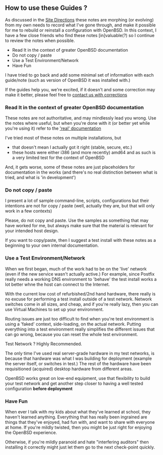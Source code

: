 ## How to use these Guides ?

As discussed in the [Site Directions](directions.html) these notes
are morphing (or evolving) from my own needs to record what I've
gone through, and make it possible for me to rebuild or reinstall
a configuration with OpenBSD. In this context, I have a few close
friends who find these notes [in]valuable(?) so I continue to review
the notes when possible.

-	Read It in the context of greater OpenBSD documentation
-	Do not copy / paste
-	Use a Test Environment/Network
-	Have Fun

I have tried to go back and add some minimal set of information with
each guide/note (such as version of OpenBSD it was installed with.)

If the guides help you, we're excited, if it doesn't and some correction
may make it better, please feel free to [contact us with corrections](
mailto:nomoabsd@gmail.com)

###	Read It in the context of greater OpenBSD documentation

These notes are not authoritative, and may mindlessly lead you wrong.
Use the notes where useful, but when you're done with it (or better
yet while you're using it) refer to the ['real' documentation](
http://www.openbsd.org/cgi-bin/man.cgi "OpenBSD Online manpages")

I've tried most of these notes on multiple installations, but 

-	that doesn't mean I actually got it right (stable, secure, etc.)
-	these hosts were either i386 (and more recently) amd64 and as
	such is a very limited test for the context of OpenBSD
	
And, it gets worse, some of these notes are just placeholders for
documentation in the works (and there's no real distinction between
what is tried, and what is 'in development')

### Do not copy / paste

I present a lot of sample command-line, scripts, configurations
but their intentions are not for copy / paste (well, actually they 
are, but that will only work in a few contexts)

Please, do not copy and paste. Use the samples as something that
may have worked for me, but always make sure that the material
is relevant for your intended host design.

If you want to copy/paste, then I suggest a test install with
these notes as a beginning to your own internal documentation.

### Use a Test Environment/Network

When we first began, much of the work had to be on the 'live' network
(even if the new service wasn't actually active.) For example,
since Postfix really needs a working DNS environment to 'behave'
the test install works a lot better whne the host can connect
to the Internet.

With the current low cost of refurbished/2nd hand hardware, there 
really is no excuse for performing a test install outside of a 
test network. Network switches come in all sizes, and cheap, and
if you're really lazy, then you can use Virtual Machines to 
set up your environment.

Routing issues are just too difficult to find when you're test
environment is using a 'faked' context, side-loading, on the 
actual network. Putting everything into a test environment 
really simplifies the different issues that can go wrong, because
you can reset the whole test environment.

Test Network ? Highly Recommended.

The only time I've used real server-grade hardware in my test
networks, is because that hardware was what I was building
for deployment (example the server itself, or switches in test.)
The rest of the hardware have been requisitioned (acquired)
desktop hardware from different areas.

OpenBSD works great on low-end equipment, use that flexibility
to build your test network and get another step closer to having
a well tested configuration **before deployment**

### Have Fun

When ever I talk with my kids about what they've learned at school,
they haven't learned anything. Everything that has really been ingrained
are things that they've enjoyed, had fun with, and want to share 
with everyone at home. If you're mildly twisted, then you might
be just right for enjoying the OpenBSD experience.

Otherwise, if you're mildly paranoid and hate "interfering auditors"
then installing it correctly might just let them go to the next check-point
quickly.